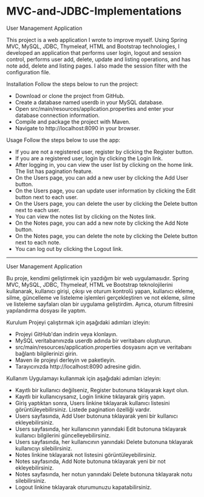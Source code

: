 # MVC-and-JDBC-Implementations



 User Management Application
 
This project is a web application I wrote to improve myself. Using Spring MVC, MySQL, JDBC, Thymeleaf, HTML and Bootstrap technologies, I developed an application that performs user login, logout and session control, performs user add, delete, update and listing operations, and has note add, delete and listing pages. I also made the session filter with the configuration file.

Installation
Follow the steps below to run the project:

 - Download or clone the project from GitHub.
 - Create a database named userdb in your MySQL database.
 - Open src/main/resources/application.properties and enter your database connection information.
 - Compile and package the project with Maven.
 - Navigate to http://localhost:8090 in your browser.

Usage
Follow the steps below to use the app:

 - If you are not a registered user, register by clicking the Register button.
 - If you are a registered user, login by clicking the Login link.
 - After logging in, you can view the user list by clicking on the home link. The list has pagination feature.
 - On the Users page, you can add a new user by clicking the Add User button.
 - On the Users page, you can update user information by clicking the Edit button next to each user.
 - On the Users page, you can delete the user by clicking the Delete button next to each user.
 - You can view the notes list by clicking on the Notes link.
 - On the Notes page, you can add a new note by clicking the Add Note button.
 - On the Notes page, you can delete the note by clicking the Delete button next to each note.
 - You can log out by clicking the Logout link.
 
 
-------------------------------------------------------------------------------------------------------------------
 
 
 User Management Application
 
Bu proje, kendimi geliştirmek için yazdığım bir web uygulamasıdır. Spring MVC, MySQL, JDBC, Thymeleaf, HTML ve Bootstrap teknolojilerini kullanarak, kullanıcı girişi, çıkışı ve oturum kontrolü yapan, kullanıcı ekleme, silme, güncelleme ve listeleme işlemleri gerçekleştiren ve not ekleme, silme ve listeleme sayfaları olan bir uygulama geliştirdim. Ayrıca, oturum filtresini yapılandırma dosyası ile yaptım.

Kurulum
Projeyi çalıştırmak için aşağıdaki adımları izleyin:

 - Projeyi GitHub'dan indirin veya klonlayın.
 - MySQL veritabanınızda userdb adında bir veritabanı oluşturun.
 - src/main/resources/application.properties dosyasını açın ve veritabanı bağlantı bilgilerinizi girin.
 - Maven ile projeyi derleyin ve paketleyin.
 - Tarayıcınızda http://localhost:8090 adresine gidin.

Kullanım
Uygulamayı kullanmak için aşağıdaki adımları izleyin:

 - Kayıtlı bir kullanıcı değilseniz, Register butonuna tıklayarak kayıt olun.
 - Kayıtlı bir kullanıcıysanız, Login linkine tıklayarak giriş yapın.
 - Giriş yaptıktan sonra, Users linkine tıklayarak kullanıcı listesini görüntüleyebilirsiniz. Listede pagination özelliği vardır.
 - Users sayfasında, Add User butonuna tıklayarak yeni bir kullanıcı ekleyebilirsiniz.
 - Users sayfasında, her kullanıcının yanındaki Edit butonuna tıklayarak kullanıcı bilgilerini güncelleyebilirsiniz.
 - Users sayfasında, her kullanıcının yanındaki Delete butonuna tıklayarak kullanıcıyı silebilirsiniz.
 - Notes linkine tıklayarak not listesini görüntüleyebilirsiniz.
 - Notes sayfasında, Add Note butonuna tıklayarak yeni bir not ekleyebilirsiniz.
 - Notes sayfasında, her notun yanındaki Delete butonuna tıklayarak notu silebilirsiniz.
 - Logout linkine tıklayarak oturumunuzu kapatabilirsiniz.

